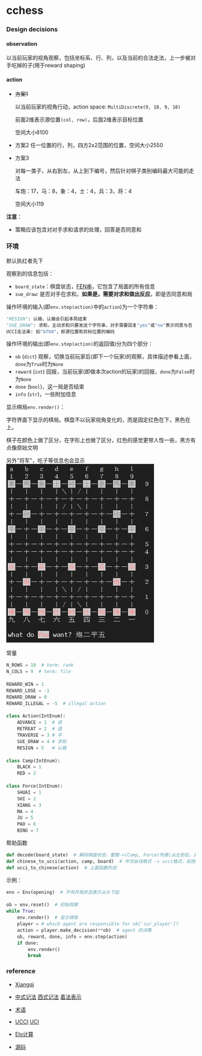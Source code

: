 # cchess



### Design decisions

#### observation

以当前玩家的视角观察，包括坐标系、行、列，以及当前的合法走法，上一步被对手吃掉的子(用于reward shaping)



#### action

* ~~方案1~~

  以当前玩家的视角行动，action space: `MultiDiscrete(9, 10, 9, 10)`

  前面2维表示源位置`(col, row)`，后面2维表示目标位置

  空间大小8100

* 方案2
  任一位置的行，列，四方2x2范围的位置，空间大小2550

* 方案3

  对每一类子，从右到左，从上到下编号，然后针对棋子类别编码最大可能的走法

  车炮：17，马：8，象：4，士：4，兵：3，将：4

  空间大小119

**注意**：

* 策略应该包含对对手求和请求的处理，回答是否同意和





### 环境

默认执红者先下

观察到的信息包括：

* `board_state`：棋盘状态，[FEN串](https://www.xqbase.com/protocol/cchess_fen.htm)，它包含了局面的所有信息
* `sue_draw`: 是否对手在求和，**如果是，需要对求和做出反应**，即是否同意和局



操作环境的输入(即`env.step(action)`中的`action`)为一个字符串：

```python
"RESIGN": 认输，认输会引起本局结束
"SUE_DRAW": 求和，主动求和只要发这个字符串，对手需要回复"yes"或"no"表示同意与否
UCCI走法串: 如"b7b0"，即源位置和目标位置的编码

```

操作环境的输出(即`env.step(action)`的返回值)分为四个部分：

* `ob` (`dict`) 观察，切换当前玩家后(即下一个玩家)的观察，具体描述参看上面，`done`为`True`时为`None`
* `reward` (`int`) 回报，当前玩家(即做本次action的玩家)的回报，`done`为`False`时为`None`
* `done` (`bool`)，这一局是否结束
* `info` (`str`)，一些附加信息



显示棋局`env.render()`：

字符界面下显示的棋局。棋盘不以玩家视角变化的，而是固定红色在下，黑色在上。

棋子在颜色上做了区分，在字形上也做了区分，红色的感觉更带人性一些，黑方有点像原始文明

另外"将军"，吃子等信息也会显示
![env.render](./env.render.png)



常量

```python
N_ROWS = 10  # term: rank
N_COLS = 9  # term: file

REWARD_WIN = 1
REWARD_LOSE = -1
REWARD_DRAW = 0
REWARD_ILLEGAL = -5  # illegal action

class Action(IntEnum):
    ADVANCE = 1  # 进
    RETREAT = 2  # 退
    TRAVERSE = 3 # 平
    SUE_DRAW = 4 # 求和
    RESIGN = 5   # 认输

class Camp(IntEnum):
    BLACK = 1
    RED = 2

class Force(IntEnum):
    SHUAI = 1
    SHI = 2
    XIANG = 3
    MA = 4
    JU = 5
    PAO = 6
    BING = 7
```

帮助函数

```python
def decode(board_state)  # 解码棋盘状态，整数->(Camp, Force)列表(从左到右，从上到下)
def chinese_to_ucci(action, camp, board)  # 中文纵线格式 -> ucci格式，如炮二平五->h7e7
def ucci_to_chinese(action)  # 上面函数的逆
```

示例：

```python
env = Env(opening)  # 不传开局状态表示从头下起

ob = env.reset()  # 初始观察
while True:
    env.render()  # 显示棋局
    player = # which agent are responsible for ob['cur_player']?
    action = player.make_decision(**ob)  # agent 的决策
    ob, reward, done, info = env.step(action)
    if done:
        env.render()
        break

```



### reference

* [Xiangqi](https://en.wikipedia.org/wiki/Xiangqi)

* [中式记法](https://zh.wikipedia.org/wiki/%E8%B1%A1%E6%A3%8B) [西式记法](http://wxf.ca/xq/computer/wxf_notation.html) [着法表示](https://www.xqbase.com/protocol/cchess_move.htm)

* [术语](http://wxf.ca/xq/computer/XIANGQI_TERMS_IN_ENGLISH.pdf)

* [UCCI](https://www.xqbase.com/protocol/cchess_ucci.htm) [UCI](https://gist.github.com/aliostad/f4470274f39d29b788c1b09519e67372)

* [Elo计算](https://www.xqbase.com/protocol/elostat.htm)

* [源码](https://github.com/Zeta36/chess-alpha-zero.git)

  


